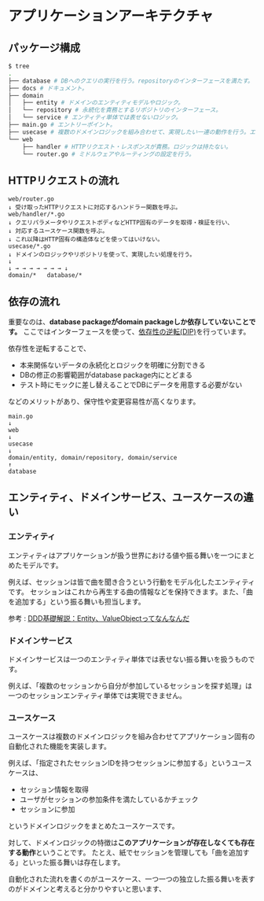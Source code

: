 # アプリケーションアーキテクチャ

## パッケージ構成

```bash
$ tree
.
├── database # DBへのクエリの実行を行う。repositoryのインターフェースを満たす。
├── docs # ドキュメント。
├── domain 
│   ├── entity # ドメインのエンティティモデルやロジック。
│   └── repository # 永続化を責務とするリポジトリのインターフェース。
│   └── service # エンティティ単体では表せないロジック。
├── main.go # エントリーポイント。
├── usecase # 複数のドメインロジックを組み合わせて、実現したい一連の動作を行う。エンドポイントと1対1対応する。
└── web
    ├── handler # HTTPリクエスト・レスポンスが責務。ロジックは持たない。
    └── router.go # ミドルウェアやルーティングの設定を行う。
```
 
## HTTPリクエストの流れ

```
web/router.go
↓ 受け取ったHTTPリクエストに対応するハンドラー関数を呼ぶ。
web/handler/*.go
↓ クエリパラメータやリクエストボディなどHTTP固有のデータを取得・検証を行い、
↓ 対応するユースケース関数を呼ぶ。
↓ これ以降はHTTP固有の構造体などを使ってはいけない。
usecase/*.go
↓ ドメインのロジックやリポジトリを使って、実現したい処理を行う。
↓
↓ → → → → → → → ↓
domain/*   database/*
``` 

## 依存の流れ

重要なのは、**database packageがdomain packageしか依存していないことです。**
ここではインターフェースを使って、[依存性の逆転(DIP)](https://medium.com/eureka-engineering/go-dependency-inversion-principle-8ffaf7854a55)を行っています。

依存性を逆転することで、

- 本来関係ないデータの永続化とロジックを明確に分割できる
- DBの修正の影響範囲がdatabase package内にとどまる
- テスト時にモックに差し替えることでDBにデータを用意する必要がない

などのメリットがあり、保守性や変更容易性が高くなります。

```
main.go
↓
web
↓ 
usecase
↓
domain/entity, domain/repository, domain/service
↑
database
``` 

## エンティティ、ドメインサービス、ユースケースの違い

### エンティティ
エンティティはアプリケーションが扱う世界における値や振る舞いを一つにまとめたモデルです。

例えば、セッションは皆で曲を聞き合うという行動をモデル化したエンティティです。
セッションはこれから再生する曲の情報などを保持できます。また、「曲を追加する」という振る舞いも担当します。
 
参考 : [DDD基礎解説：Entity、ValueObjectってなんなんだ](https://little-hands.hatenablog.com/entry/2018/12/09/entity-value-object)

### ドメインサービス

ドメインサービスは一つのエンティティ単体では表せない振る舞いを扱うものです。

例えば、「複数のセッションから自分が参加しているセッションを探す処理」は一つのセッションエンティティ単体では実現できません。

### ユースケース

ユースケースは複数のドメインロジックを組み合わせてアプリケーション固有の自動化された機能を実装します。

例えば、「指定されたセッションIDを持つセッションに参加する」というユースケースは、

- セッション情報を取得
- ユーザがセッションの参加条件を満たしているかチェック
- セッションに参加

というドメインロジックをまとめたユースケースです。

対して、ドメインロジックの特徴は**このアプリケーションが存在しなくても存在する動作**ということです。
たとえ、紙でセッションを管理しても「曲を追加する」といった振る舞いは存在します。

自動化された流れを書くのがユースケース、一つ一つの独立した振る舞いを表すのがドメインと考えると分かりやすいと思います、